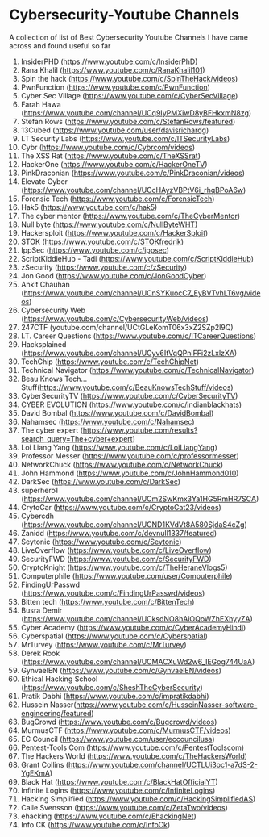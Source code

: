 # Cybersecurity-Youtube Channels
A collection of list of Best Cybersecurity Youtube Channels I have came across and found useful so far
1. InsiderPHD (https://www.youtube.com/c/InsiderPhD)
2. Rana Khalil (https://www.youtube.com/c/RanaKhalil101)
3. Spin the hack (https://www.youtube.com/c/SpinTheHack/videos)
4. PwnFunction (https://www.youtube.com/c/PwnFunction)
5. Cyber Sec Village (https://www.youtube.com/c/CyberSecVillage)
6. Farah Hawa (https://www.youtube.com/channel/UCq9IyPMXiwD8yBFHkxmN8zg)
7. Stefan Rows (https://www.youtube.com/c/StefanRows/featured)
8. 13Cubed (https://www.youtube.com/user/davisrichardg)
9. I.T Security Labs (https://www.youtube.com/c/ITSecurityLabs)
10. Cybr (https://www.youtube.com/c/Cybrcom/videos)
11. The XSS Rat (https://www.youtube.com/c/TheXSSrat) 
12. HackerOne (https://www.youtube.com/c/HackerOneTV) 
13. PinkDraconian (https://www.youtube.com/c/PinkDraconian/videos)
14. Elevate Cyber (https://www.youtube.com/channel/UCcHAyzVBPtV6i_rhqBPoA6w)
15. Forensic Tech (https://www.youtube.com/c/ForensicTech)
16. Hak5 (https://www.youtube.com/c/hak5)
17. The cyber mentor (https://www.youtube.com/c/TheCyberMentor)
18. Null byte (https://www.youtube.com/c/NullByteWHT)
19. Hackersploit (https://www.youtube.com/c/HackerSploit)
20. STOK (https://www.youtube.com/c/STOKfredrik)
21. IppSec (https://www.youtube.com/c/ippsec)
22. ScriptKiddieHub - Tadi (https://www.youtube.com/c/ScriptKiddieHub)
23. zSecurity (https://www.youtube.com/c/zSecurity)
24. Jon Good (https://www.youtube.com/c/JonGoodCyber)
25. Ankit Chauhan (https://www.youtube.com/channel/UCnSYKuocC7_EyBVTvhLT6vg/videos) 
26. Cybersecurity Web (https://www.youtube.com/c/CybersecurityWeb/videos)
27. 247CTF (youtube.com/channel/UCtGLeKomT06x3xZ2SZp2l9Q)
28. I.T. Career Questions (https://www.youtube.com/c/ITCareerQuestions)
29. Hacksplained (https://www.youtube.com/channel/UCyv6ItVqQPnlFFi2zLxlzXA) 
30. TechChip (https://www.youtube.com/c/TechChipNet)
31. Technical Navigator (https://www.youtube.com/c/TechnicalNavigator)
32. Beau Knows Tech... Stuff(https://www.youtube.com/c/BeauKnowsTechStuff/videos)
33. CyberSecurityTV (https://www.youtube.com/c/CyberSecurityTV)
34. CYBER EVOLUTION (https://www.youtube.com/c/indianblackhats)
35. David Bombal (https://www.youtube.com/c/DavidBombal)
36. Nahamsec (https://www.youtube.com/c/Nahamsec)
37. The cyber expert (https://www.youtube.com/results?search_query=The+cyber+expert)
38. Loi Liang Yang (https://www.youtube.com/c/LoiLiangYang)
39. Professor Messer (https://www.youtube.com/c/professormesser)
40. NetworkChuck (https://www.youtube.com/c/NetworkChuck)
41. John Hammond (https://www.youtube.com/c/JohnHammond010)
42. DarkSec (https://www.youtube.com/c/DarkSec)
43. superhero1 (https://www.youtube.com/channel/UCm2SwKmx3Ya1HG5RmHR7SCA)
44. CrytoCar (https://www.youtube.com/c/CryptoCat23/videos)
45. Cybercdh (https://www.youtube.com/channel/UCND1KVdVt8A580SjdaS4cZg)
46. Zanidd (https://www.youtube.com/c/devnull1337/featured)
47. Seytonic (https://www.youtube.com/c/Seytonic)
48. LiveOverflow (https://www.youtube.com/c/LiveOverflow)
49. SecurityFWD (https://www.youtube.com/c/SecurityFWD)
50. CryptoKnight (https://www.youtube.com/c/TheHeraneVlogs5)
51. Computerphile (https://www.youtube.com/user/Computerphile)
52. FindingUrPasswd (https://www.youtube.com/c/FindingUrPasswd/videos)
53. Bitten tech (https://www.youtube.com/c/BittenTech)
54. Busra Demir (https://www.youtube.com/channel/UCksdNO8hAiOQoWZhEXhyyZA)
55. Cyber Academy (https://www.youtube.com/c/CyberAcademyHindi)
56. Cyberspatial (https://www.youtube.com/c/Cyberspatial)
57. MrTurvey (https://www.youtube.com/c/MrTurvey)
58. Derek Rook (https://www.youtube.com/channel/UCMACXuWd2w6_IEGog744UaA)
59. GynvaelEN (https://www.youtube.com/c/GynvaelEN/videos)
60. Ethical Hacking School (https://www.youtube.com/c/SheshTheCyberSecurity)
61. Pratik Dabhi (https://www.youtube.com/c/impratikdabhi)
62. Hussein Nasser(https://www.youtube.com/c/HusseinNasser-software-engineering/featured)
63. BugCrowd (https://www.youtube.com/c/Bugcrowd/videos)
64. MurmusCTF (https://www.youtube.com/c/MurmusCTF/videos)
65. EC Council (https://www.youtube.com/user/eccouncilusa)
66. Pentest-Tools Com (https://www.youtube.com/c/PentestToolscom)
67. The Hackers World (https://www.youtube.com/c/TheHackersWorld)
68. Grant Collins (https://www.youtube.com/channel/UCTLUi3oc1-a7dS-2-YgEKmA)
69. Black Hat (https://www.youtube.com/c/BlackHatOfficialYT)
70. Infinite Logins (https://www.youtube.com/c/InfiniteLogins)
71. Hacking Simplified (https://www.youtube.com/c/HackingSimplifiedAS)
72. Calle Svensson (https://www.youtube.com/c/ZetaTwo/videos)
73. ehacking (https://www.youtube.com/c/EhackingNet)
74. Info CK (https://www.youtube.com/c/InfoCk)
